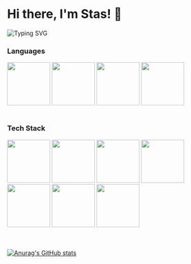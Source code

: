 # Hi there, I'm Stas! 👋
![Typing SVG](https://readme-typing-svg.demolab.com?font=Fira+Code&pause=1000&color=4BF73D&width=435&lines=>+Backend+Developer)

### Languages
<div>
  <img width="100" height="100" src="https://cdn.jsdelivr.net/gh/devicons/devicon/icons/typescript/typescript-original.svg" />
  <img width="100" height="100" src="https://cdn.jsdelivr.net/gh/devicons/devicon/icons/javascript/javascript-original.svg" />
  <img width="100" height="100" src="https://cdn.jsdelivr.net/gh/devicons/devicon/icons/kotlin/kotlin-original.svg" />
  <img width="100" height="100" src="https://cdn.jsdelivr.net/gh/devicons/devicon/icons/c/c-original.svg" />
</div>
<br>

### Tech Stack
<div>
  <img width="100" height="100" src="https://cdn.jsdelivr.net/gh/devicons/devicon/icons/nestjs/nestjs-plain.svg" />
  <img width="100" height="100" src="https://cdn.jsdelivr.net/gh/devicons/devicon/icons/nodejs/nodejs-original.svg" />
  <img width="100" height="100" src="https://cdn.jsdelivr.net/gh/devicons/devicon/icons/express/express-original.svg" />
  <img width="100" height="100" src="https://cdn.jsdelivr.net/gh/devicons/devicon/icons/jest/jest-plain.svg" />
  <img width="100" height="100" src="https://cdn.jsdelivr.net/gh/devicons/devicon/icons/postgresql/postgresql-original.svg" />
  <img width="100" height="100" src="https://i.pinimg.com/originals/39/b2/e4/39b2e4ad77c23a2c11e5950a7dfa2aec.png" />
  <img width="100" height="100" src="https://static-00.iconduck.com/assets.00/swagger-icon-1024x1024-09037v1r.png" />
</div>
<br>
<br>

[![Anurag's GitHub stats](https://github-readme-stats.vercel.app/api?username=fokaaas&theme=dark)](https://github.com/anuraghazra/github-readme-stats)
